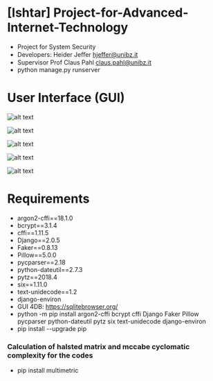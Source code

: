 # [Ishtar]  Project-for-Advanced-Internet-Technology
- Project for System Security
- Developers: Heider Jeﬀer	hjeffer@unibz.it
- Supervisor Prof Claus Pahl claus.pahl@unibz.it
- python manage.py runserver

# User Interface (GUI)

![alt text](https://github.com/HeiderJeffer/Project-for-Advanced-Internet-Technology/blob/master/GUI/1.png)


![alt text](https://github.com/HeiderJeffer/Project-for-Advanced-Internet-Technology/blob/master/GUI/2.png)


![alt text](https://github.com/HeiderJeffer/Project-for-Advanced-Internet-Technology/blob/master/GUI/3.png)



![alt text](https://github.com/HeiderJeffer/Project-for-Advanced-Internet-Technology/blob/master/GUI/4.png)



![alt text](https://github.com/HeiderJeffer/Project-for-Advanced-Internet-Technology/blob/master/GUI/5.png)

# Requirements

- argon2-cffi==18.1.0
- bcrypt==3.1.4
- cffi==1.11.5
- Django==2.0.5
- Faker==0.8.13
- Pillow==5.0.0
- pycparser==2.18
- python-dateutil==2.7.3
- pytz==2018.4
- six==1.11.0
- text-unidecode==1.2
- django-environ
- GUI 4DB:  https://sqlitebrowser.org/
- python -m pip install argon2-cffi bcrypt cffi Django Faker Pillow pycparser python-dateutil pytz six text-unidecode django-environ
- pip install --upgrade pip
### Calculation of halsted matrix and mccabe cyclomatic complexity for the codes 

- pip install multimetric
